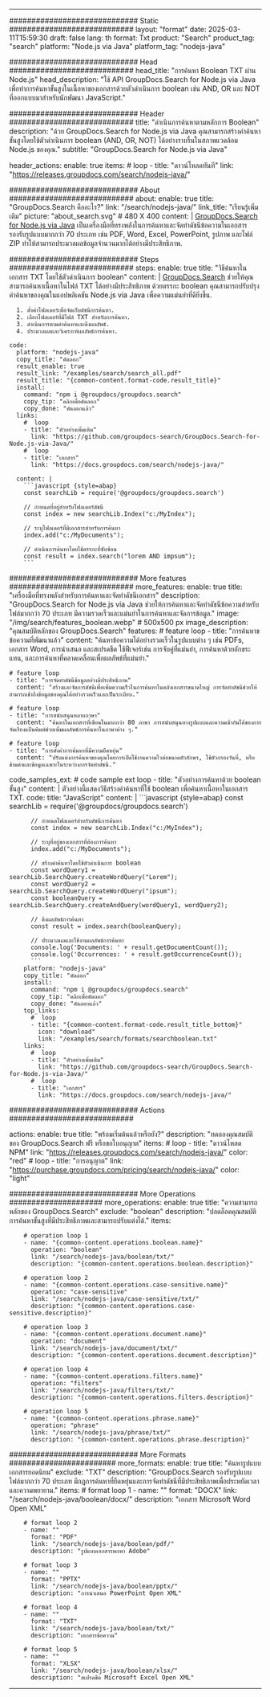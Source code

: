 
---
############################# Static ############################
layout: "format"
date:  2025-03-11T15:59:30
draft: false
lang: th
format: Txt
product: "Search"
product_tag: "search"
platform: "Node.js via Java"
platform_tag: "nodejs-java"

############################# Head ############################
head_title: "การค้นหา Boolean TXT ผ่าน Node.js"
head_description: "ใช้ API GroupDocs.Search for Node.js via Java เพื่อทำการค้นหาขั้นสูงในเนื้อหาของเอกสารด้วยตัวดำเนินการ boolean เช่น AND, OR และ NOT ที่ออกแบบมาสำหรับนักพัฒนา JavaScript."

############################# Header ############################
title: "ดำเนินการค้นหาตามหลักการ Boolean" 
description: "ด้วย GroupDocs.Search for Node.js via Java คุณสามารถสร้างคำค้นหาขั้นสูงโดยใช้ตัวดำเนินการ boolean (AND, OR, NOT) ได้อย่างราบรื่นในสภาพแวดล้อม Node.js ของคุณ."
subtitle: "GroupDocs.Search for Node.js via Java" 

header_actions:
  enable: true
  items:
    #  loop
    - title: "ดาวน์โหลดทันที"
      link: "https://releases.groupdocs.com/search/nodejs-java/"
      
############################# About ############################
about:
    enable: true
    title: "GroupDocs.Search คืออะไร?"
    link: "/search/nodejs-java/"
    link_title: "เรียนรู้เพิ่มเติม"
    picture: "about_search.svg" # 480 X 400
    content: |
       [GroupDocs.Search for Node.js via Java](/search/nodejs-java/) เป็นเครื่องมือที่ทรงพลังในการค้นหาและจัดทำดัชนีข้อความในเอกสาร รองรับรูปแบบมากกว่า 70 ประเภท เช่น PDF, Word, Excel, PowerPoint, รูปภาพ และไฟล์ ZIP ทำให้สามารถประมวลผลข้อมูลจำนวนมากได้อย่างมีประสิทธิภาพ.

############################# Steps ############################
steps:
    enable: true
    title: "วิธีค้นหาในเอกสาร TXT โดยใช้ตัวดำเนินการ boolean"
    content: |
      [GroupDocs.Search](/search/nodejs-java/) ช่วยให้คุณสามารถค้นหาเนื้อหาในไฟล์ TXT ได้อย่างมีประสิทธิภาพ ด้วยตรรกะ boolean คุณสามารถปรับปรุงคำค้นหาของคุณในแอปพลิเคชัน Node.js via Java เพื่อความแม่นยำที่ดียิ่งขึ้น.
      
      1. ตั้งค่าโฟลเดอร์เพื่อจัดเก็บดัชนีการค้นหา.
      2. เลือกโฟลเดอร์ที่มีไฟล์ TXT สำหรับการค้นหา.
      3. ดำเนินการตามคำค้นหาและดึงผลลัพธ์.
      4. ประมวลผลและวิเคราะห์ผลลัพธ์การค้นหา.
   
    code:
      platform: "nodejs-java"
      copy_title: "คัดลอก"
      result_enable: true
      result_link: "/examples/search/search_all.pdf"
      result_title: "{common-content.format-code.result_title}"
      install:
        command: "npm i @groupdocs/groupdocs.search"
        copy_tip: "คลิกเพื่อคัดลอก"
        copy_done: "คัดลอกแล้ว"
      links:
        #  loop
        - title: "ตัวอย่างเพิ่มเติม"
          link: "https://github.com/groupdocs-search/GroupDocs.Search-for-Node.js-via-Java/"
        #  loop
        - title: "เอกสาร"
          link: "https://docs.groupdocs.com/search/nodejs-java/"
          
      content: |
        ```javascript {style=abap}
        const searchLib = require('@groupdocs/groupdocs.search')

        // กำหนดที่อยู่สำหรับโฟลเดอร์ดัชนี
        const index = new searchLib.Index("c:/MyIndex");

        // ระบุโฟลเดอร์ที่มีเอกสารสำหรับการค้นหา
        index.add("c:/MyDocuments");

        // ดำเนินการค้นหาโดยใช้ตรรกะที่ซับซ้อน
        const result = index.search("lorem AND impsum");
        ```            

############################# More features ############################
more_features:
  enable: true
  title: "เครื่องมือที่ทรงพลังสำหรับการค้นหาและจัดทำดัชนีเอกสาร"
  description: "GroupDocs.Search for Node.js via Java ช่วยให้การค้นหาและจัดทำดัชนีข้อความสำหรับไฟล์มากกว่า 70 ประเภท มีความรวดเร็วและแม่นยำในการค้นหาและจัดการข้อมูล."
  image: "/img/search/features_boolean.webp" # 500x500 px
  image_description: "คุณสมบัติหลักของ GroupDocs.Search"
  features:
    # feature loop
    - title: "การค้นหาขข้อความที่พัฒนาแล้ว"
      content: "ค้นหาข้อความได้อย่างรวดเร็วในรูปแบบต่าง ๆ เช่น PDFs, เอกสาร Word, การนำเสนอ และสเปรดชีต ใช้ฟีเจอร์เช่น การจับคู่ที่แม่นยำ, การค้นหาด้วยอักขระแทน, และการค้นหาที่คลาดเคลื่อนเพื่อผลลัพธ์ที่แม่นยำ."

    # feature loop
    - title: "การจัดทำดัชนีข้อมูลอย่างมีประสิทธิภาพ"
      content: "สร้างและจัดการดัชนีเพื่อเพิ่มความเร็วในการค้นหาในคลังเอกสารขนาดใหญ่ การจัดทำดัชนีช่วยให้สามารถเข้าถึงข้อมูลของคุณได้อย่างรวดเร็วและเป็นระเบียบ."

    # feature loop
    - title: "การสนับสนุนหลายภาษา"
      content: "ค้นหาในเอกสารที่เขียนในมากกว่า 80 ภาษา การสนับสนุนทางรูปแบบและความเข้ากันได้ของการจัดเรียงแป้นพิมพ์ช่วยเพิ่มผลลัพธ์การค้นหาในภาษาต่าง ๆ."

    # feature loop
    - title: "การตั้งค่าการค้นหาที่มีความยืดหยุ่น"
      content: "ปรับแต่งการค้นหาของคุณโดยการเปิดใช้งานความไวต่อขนาดตัวอักษร, ใช้ตัวกรองวันที่, หรือข้ามคำและข้อมูลเฉพาะในระหว่างการจัดทำดัชนี."
      
  code_samples_ext:
    # code sample ext loop
    - title: "ตัวอย่างการค้นหาด้วย boolean ขั้นสูง"
      content: |
        ตัวอย่างนี้แสดงวิธีสร้างคำค้นหาที่ใช้ boolean เพื่อค้นหาเนื้อหาในเอกสาร TXT.
      code:
        title: "JavaScript"
        content: |
          ```javascript {style=abap}
          const searchLib = require('@groupdocs/groupdocs.search')
          
          // กำหนดโฟลเดอร์สำหรับดัชนีการค้นหา
          const index = new searchLib.Index("c:/MyIndex");
              
          // ระบุที่อยู่ของเอกสารที่ต้องการค้นหา
          index.add("c:/MyDocuments");

          // สร้างคำค้นหาโดยใช้ตัวดำเนินการ boolean
          const wordQuery1 = searchLib.SearchQuery.createWordQuery("Lorem");
          const wordQuery2 = searchLib.SearchQuery.createWordQuery("ipsum");
          const booleanQuery = searchLib.SearchQuery.createAndQuery(wordQuery1, wordQuery2);

          // ดึงผลลัพธ์การค้นหา
          const result = index.search(booleanQuery);
          
          // ประมวลผลและใช้งานผลลัพธ์การค้นหา
          console.log('Documents: ' + result.getDocumentCount());
          console.log('Occurrences: ' + result.getOccurrenceCount());
          ```
        platform: "nodejs-java"
        copy_title: "คัดลอก"
        install:
          command: "npm i @groupdocs/groupdocs.search"
          copy_tip: "คลิกเพื่อคัดลอก"
          copy_done: "คัดลอกแล้ว"
        top_links:
          #  loop
          - title: "{common-content.format-code.result_title_bottom}"
            icon: "download"
            link: "/examples/search/formats/searchboolean.txt"
        links:
          #  loop
          - title: "ตัวอย่างเพิ่มเติม"
            link: "https://github.com/groupdocs-search/GroupDocs.Search-for-Node.js-via-Java/"
          #  loop
          - title: "เอกสาร"
            link: "https://docs.groupdocs.com/search/nodejs-java/"
            

            


############################# Actions ############################

actions:
  enable: true
  title: "พร้อมเริ่มต้นแล้วหรือยัง?"
  description: "ทดลองคุณสมบัติของ GroupDocs.Search ฟรี หรือขอใบอนุญาต"
  items:
    #  loop
    - title: "ดาวน์โหลด NPM"
      link: "https://releases.groupdocs.com/search/nodejs-java/"
      color: "red"
        #  loop
    - title: "การอนุญาต"
      link: "https://purchase.groupdocs.com/pricing/search/nodejs-java/"
      color: "light"


############################# More Operations #####################
more_operations:
    enable: true
    title: "ความสามารถหลักของ GroupDocs.Search"
    exclude: "boolean"
    description: "ปลดล็อคคุณสมบัติการค้นหาขั้นสูงที่มีประสิทธิภาพและสามารถปรับแต่งได้."
    items: 
          
        # operation loop 1
        - name: "{common-content.operations.boolean.name}"
          operation: "boolean"
          link: "/search/nodejs-java/boolean/txt/"
          description: "{common-content.operations.boolean.description}"

        # operation loop 2
        - name: "{common-content.operations.case-sensitive.name}"
          operation: "case-sensitive"
          link: "/search/nodejs-java/case-sensitive/txt/"
          description: "{common-content.operations.case-sensitive.description}"

        # operation loop 3
        - name: "{common-content.operations.document.name}"
          operation: "document"
          link: "/search/nodejs-java/document/txt/"
          description: "{common-content.operations.document.description}"

        # operation loop 4
        - name: "{common-content.operations.filters.name}"
          operation: "filters"
          link: "/search/nodejs-java/filters/txt/"
          description: "{common-content.operations.filters.description}"

        # operation loop 5
        - name: "{common-content.operations.phrase.name}"
          operation: "phrase"
          link: "/search/nodejs-java/phrase/txt/"
          description: "{common-content.operations.phrase.description}"
          
        
          
############################# More Formats ########################
more_formats:
    enable: true
    title: "ค้นหารูปแบบเอกสารยอดนิยม"
    exclude: "TXT"
    description: "GroupDocs.Search รองรับรูปแบบไฟล์มากกว่า 70 ประเภท มีกฎการค้นหาที่ยืดหยุ่นและการจัดทำดัชนีที่มีประสิทธิภาพเพื่อประหยัดเวลาและความพยายาม."
    items: 
        # format loop 1
        - name: ""
          format: "DOCX"
          link: "/search/nodejs-java/boolean/docx/"
          description: "เอกสาร Microsoft Word Open XML"
          
        # format loop 2
        - name: ""
          format: "PDF"
          link: "/search/nodejs-java/boolean/pdf/"
          description: "รูปแบบเอกสารพกพา Adobe"
          
        # format loop 3
        - name: ""
          format: "PPTX"
          link: "/search/nodejs-java/boolean/pptx/"
          description: "การนำเสนอ PowerPoint Open XML"

        # format loop 4
        - name: ""
          format: "TXT"
          link: "/search/nodejs-java/boolean/txt/"
          description: "เอกสารข้อความ"
          
        # format loop 5
        - name: ""
          format: "XLSX"
          link: "/search/nodejs-java/boolean/xlsx/"
          description: "สเปรดชีต Microsoft Excel Open XML"
  

---